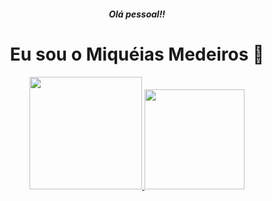 <h5 align="center">Olá pessoal!!</h5>
<h1 align="center">Eu sou o Miquéias Medeiros 👋 </h1>

<div align="center">
  <a href="https://github.com/miqueiasmedeiros">
  <img height="180em" src="https://github-readme-stats.vercel.app/api?username=miqueiasmedeiros&show_icons=true&theme=dracula&include_all_commits=true&count_private=true"/>
  <img height="160em" src="https://github-readme-stats.vercel.app/api/top-langs/?username=miqueiasmedeiros&layout=compact&langs_count=7&theme=dracula"/>
</div>

